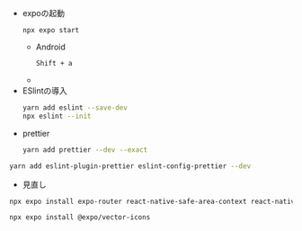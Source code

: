 - expoの起動
  ```
  npx expo start
  ```
  - Android
    ```
    Shift + a
    ```
  -
- ESlintの導入
  ```bash
  yarn add eslint --save-dev
  npx eslint --init
  ```
- prettier
  ```bash
  yarn add prettier --dev --exact
  ```

```bash
yarn add eslint-plugin-prettier eslint-config-prettier --dev
```

- 見直し

```bash
npx expo install expo-router react-native-safe-area-context react-native-screens expo-linking expo-constants expo-status-bar react-native-gesture-handler

npx expo install @expo/vector-icons
```
